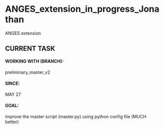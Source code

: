 # ANGES_extension_in_progress_Jonathan
ANGES extension 


## CURRENT TASK
#### WORKING WITH (BRANCH): 
preliminary_master_v2
#### SINCE: 
MAY 27
#### GOAL: 
improve the master script (master.py) using python config file (MUCH better)
